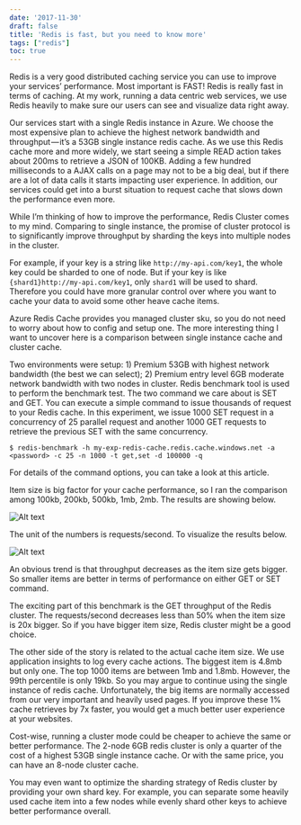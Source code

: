 ```yaml
---
date: '2017-11-30'
draft: false
title: 'Redis is fast, but you need to know more'
tags: ["redis"]
toc: true
---
```


Redis is a very good distributed caching service you can use to improve your services’ performance. Most important is FAST! Redis is really fast in terms of caching. At my work, running a data centric web services, we use Redis heavily to make sure our users can see and visualize data right away.

Our services start with a single Redis instance in Azure. We choose the most expensive plan to achieve the highest network bandwidth and throughput — it’s a 53GB single instance redis cache. As we use this Redis cache more and more widely, we start seeing a simple READ action takes about 200ms to retrieve a JSON of 100KB. Adding a few hundred milliseconds to a AJAX calls on a page may not to be a big deal, but if there are a lot of data calls it starts impacting user experience. In addition, our services could get into a burst situation to request cache that slows down the performance even more.

While I’m thinking of how to improve the performance, Redis Cluster comes to my mind. Comparing to single instance, the promise of cluster protocol is to significantly improve throughput by sharding the keys into multiple nodes in the cluster.

For example, if your key is a string like `http://my-api.com/key1`, the whole key could be sharded to one of node. But if your key is like `{shard1}http://my-api.com/key1`, only `shard1` will be used to shard. Therefore you could have more granular control over where you want to cache your data to avoid some other heave cache items.

Azure Redis Cache provides you managed cluster sku, so you do not need to worry about how to config and setup one. The more interesting thing I want to uncover here is a comparison between single instance cache and cluster cache.

Two environments were setup: 1) Premium 53GB with highest network bandwidth (the best we can select); 2) Premium entry level 6GB moderate network bandwidth with two nodes in cluster. Redis benchmark tool is used to perform the benchmark test. The two command we care about is SET and GET. You can execute a simple command to issue thousands of request to your Redis cache. In this experiment, we issue 1000 SET request in a concurrency of 25 parallel request and another 1000 GET requests to retrieve the previous SET with the same concurrency.

```shell
$ redis-benchmark -h my-exp-redis-cache.redis.cache.windows.net -a <password> -c 25 -n 1000 -t get,set -d 100000 -q
```

For details of the command options, you can take a look at this article.

Item size is big factor for your cache performance, so I ran the comparison among 100kb, 200kb, 500kb, 1mb, 2mb. The results are showing below.

![Alt text](/images/redis-benchmark.png)

The unit of the numbers is requests/second. To visualize the results below.

![Alt text](/images/redis-perf.png)

An obvious trend is that throughput decreases as the item size gets bigger. So smaller items are better in terms of performance on either GET or SET command.

The exciting part of this benchmark is the GET throughput of the Redis cluster. The requests/second decreases less than 50% when the item size is 20x bigger. So if you have bigger item size, Redis cluster might be a good choice.

The other side of the story is related to the actual cache item size. We use application insights to log every cache actions. The biggest item is 4.8mb but only one. The top 1000 items are between 1mb and 1.8mb. However, the 99th percentile is only 19kb. So you may argue to continue using the single instance of redis cache. Unfortunately, the big items are normally accessed from our very important and heavily used pages. If you improve these 1% cache retrieves by 7x faster, you would get a much better user experience at your websites.

Cost-wise, running a cluster mode could be cheaper to achieve the same or better performance. The 2-node 6GB redis cluster is only a quarter of the cost of a highest 53GB single instance cache. Or with the same price, you can have an 8-node cluster cache.

You may even want to optimize the sharding strategy of Redis cluster by providing your own shard key. For example, you can separate some heavily used cache item into a few nodes while evenly shard other keys to achieve better performance overall.